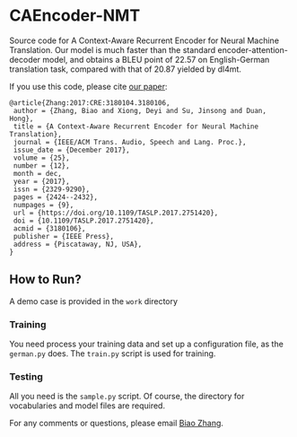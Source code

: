 # CAEncoder-NMT
Source code for A Context-Aware Recurrent Encoder for Neural Machine Translation. Our model is much faster than the standard encoder-attention-decoder model, and obtains a BLEU point of 22.57 on English-German translation task, compared with that of 20.87 yielded by dl4mt.

If you use this code, please cite <a href="https://doi.org/10.1109/TASLP.2017.2751420">our paper</a>:
```
@article{Zhang:2017:CRE:3180104.3180106,
 author = {Zhang, Biao and Xiong, Deyi and Su, Jinsong and Duan, Hong},
 title = {A Context-Aware Recurrent Encoder for Neural Machine Translation},
 journal = {IEEE/ACM Trans. Audio, Speech and Lang. Proc.},
 issue_date = {December 2017},
 volume = {25},
 number = {12},
 month = dec,
 year = {2017},
 issn = {2329-9290},
 pages = {2424--2432},
 numpages = {9},
 url = {https://doi.org/10.1109/TASLP.2017.2751420},
 doi = {10.1109/TASLP.2017.2751420},
 acmid = {3180106},
 publisher = {IEEE Press},
 address = {Piscataway, NJ, USA},
}
```

## How to Run?

A demo case is provided in the `work` directory

### Training
You need process your training data and set up a configuration file, as the `german.py` does. The `train.py` script is used for training.

### Testing
All you need is the `sample.py` script. Of course, the directory for vocabularies and model files are required.


For any comments or questions, please email <a href="mailto:zb@stu.xmu.edu.cn">Biao Zhang</a>.
